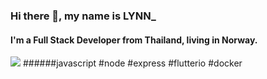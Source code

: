 ### Hi there 👋, my name is LYNN_
#### I'm a Full Stack Developer from Thailand, living in Norway.


![](https://cdn.discordapp.com/attachments/827119321120505886/828244521812361216/T.jpg)
######javascript #node #express #flutterio #docker






